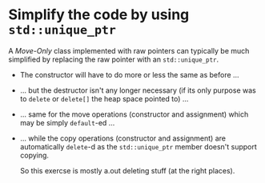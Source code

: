 # Simplify the code by using `std::unique_ptr`

A *Move-Only* class implemented with raw pointers can
typically be much simplified by replacing the raw pointer
with an `std::unique_ptr`.

- The constructor will have to do more or less the same as
  before …
- … but the destructor isn't any longer necessary (if its
  only purpose was to `delete` or `delete[]` the heap space
  pointed to) …
- … same for the move operations (constructor and assignment)
  which may be simply `default`-ed …
- … while the copy operations (constructor and assignment) are
  automatically `delete`-d as the `std::unique_ptr` member
  doesn't support copying.

  So this exercse is mostly a.out deleting stuff (at the right
  places).
